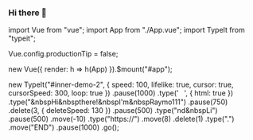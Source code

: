 ### Hi there 👋

import Vue from "vue";
import App from "./App.vue";
import TypeIt from "typeit";

Vue.config.productionTip = false;

new Vue({
  render: h => h(App)
}).$mount("#app");

new TypeIt("#inner-demo-2", {
  speed: 100,
  lifelike: true,
  cursor: true,
  cursorSpeed: 300,
  loop: true
})
  .pause(1000)
  .type('<span style="font-family: Segoe UI Emoji">👋</span>', {
    html: true
  })
  .type("&nbspHi&nbspthere!&nbspI'm&nbspRaymo111")
  .pause(750)
  .delete(3, { deleteSpeed: 130 })
  .pause(500)
  .type("nd&nbspLi")
  .pause(500)
  .move(-10)
  .type("https://")
  .move(8)
  .delete(1)
  .type(".")
  .move("END")
  .pause(1000)
  .go();

